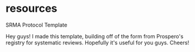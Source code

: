 # resources

SRMA Protocol Template 

Hey guys! I made this template, building off of the form from Prospero's registry for systematic reviews. Hopefully it's useful for you guys. Cheers! 
